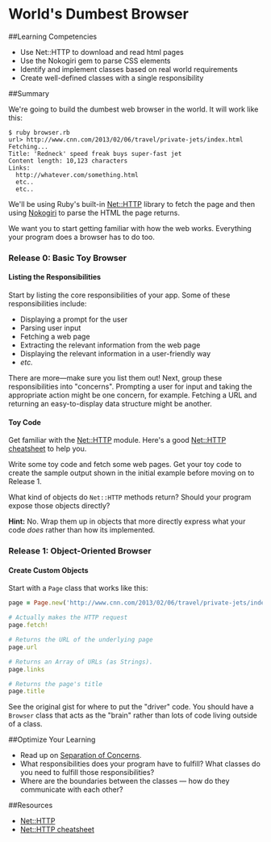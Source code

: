 # World's Dumbest Browser

##Learning Competencies

- Use Net::HTTP to download and read html pages
- Use the Nokogiri gem to parse CSS elements
- Identify and implement classes based on real world requirements
- Create well-defined classes with a single responsibility

##Summary

We're going to build the dumbest web browser in the world.  It will work like this:

```text
$ ruby browser.rb
url> http://www.cnn.com/2013/02/06/travel/private-jets/index.html
Fetching...
Title: 'Redneck' speed freak buys super-fast jet
Content length: 10,123 characters
Links:
  http://whatever.com/something.html
  etc..
  etc..
```

We'll be using Ruby's built-in [Net::HTTP](http://ruby-doc.org/stdlib-1.9.3//libdoc/net/http/rdoc/Net/HTTP.html) library to fetch the page and then using [Nokogiri](http://nokogiri.org/) to parse the HTML the page returns.

We want you to start getting familiar with how the web works.  Everything your program does a browser has to do too.

### Release 0: Basic Toy Browser

#### Listing the Responsibilities

Start by listing the core responsibilities of your app.  Some of these responsibilities include:

- Displaying a prompt for the user
- Parsing user input
- Fetching a web page
- Extracting the relevant information from the web page
- Displaying the relevant information in a user-friendly way
- *etc.*

There are more&mdash;make sure you list them out!  Next, group these responsibilities into "concerns".  Prompting a user for input and taking the appropriate action might be one concern, for example.  Fetching a URL and returning an easy-to-display data structure might be another.

#### Toy Code

Get familiar with the [Net::HTTP](http://ruby-doc.org/stdlib-1.9.3//libdoc/net/http/rdoc/Net/HTTP.html) module.  Here's a good [Net::HTTP cheatsheet](http://www.rubyinside.com/nethttp-cheat-sheet-2940.html) to help you.

Write some toy code and fetch some web pages. Get your toy code to create the sample output shown in the initial example before moving on to Release 1.

What kind of objects do `Net::HTTP` methods return?  Should your program expose those objects directly?

**Hint:** No.  Wrap them up in objects that more directly express what your code *does* rather than how its implemented.

### Release 1: Object-Oriented Browser

#### Create Custom Objects

Start with a `Page` class that works like this:

```ruby
page = Page.new('http://www.cnn.com/2013/02/06/travel/private-jets/index.html')

# Actually makes the HTTP request
page.fetch!

# Returns the URL of the underlying page
page.url

# Returns an Array of URLs (as Strings).
page.links

# Returns the page's title
page.title
```

See the original gist for where to put the "driver" code.  You should have a `Browser` class that acts as the "brain" rather than lots of code living outside of a class.

##Optimize Your Learning
- Read up on [Separation of Concerns](http://en.wikipedia.org/wiki/Separation_of_concerns).
- What responsibilities does your program have to fulfill?  What classes do you need to fulfill those responsibilities?
- Where are the boundaries between the classes &mdash; how do they communicate with each other?

##Resources
- [Net::HTTP](http://ruby-doc.org/stdlib-1.9.3/libdoc/net/http/rdoc/Net/HTTP.html)
- [Net::HTTP cheatsheet](http://www.rubyinside.com/nethttp-cheat-sheet-2940.html)
